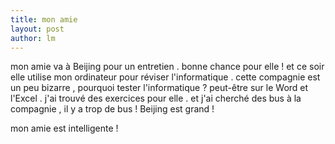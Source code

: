 ```yaml
---
title: mon amie 
layout: post
author: lm
---
```

<p>mon amie va à Beijing pour un entretien . bonne chance pour elle ! et ce soir elle utilise mon ordinateur pour réviser l&#39;informatique . cette compagnie est un peu bizarre , pourquoi tester l&#39;informatique ? peut-être sur le Word et l&#39;Excel . j&#39;ai trouvé des exercices pour elle . et j&#39;ai cherché des bus à la compagnie , il y a trop de bus ! Beijing est grand ! </p>
<p>mon amie est intelligente !</p>
